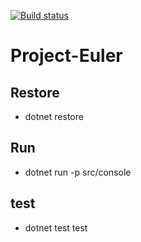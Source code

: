 [![Build status](https://ci.appveyor.com/api/projects/status/8ipeokpyvpbr1vi4?svg=true)](https://ci.appveyor.com/project/Elgolfin/project-euler)

# Project-Euler

## Restore
 - dotnet restore

## Run
 - dotnet run -p src/console

## test
 - dotnet test test